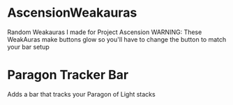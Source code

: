 # AscensionWeakauras
Random Weakauras I made for Project Ascension
WARNING: These WeakAuras make buttons glow so you'll have to change the button to match your bar setup
# Paragon Tracker Bar
Adds a bar that tracks your Paragon of Light stacks
